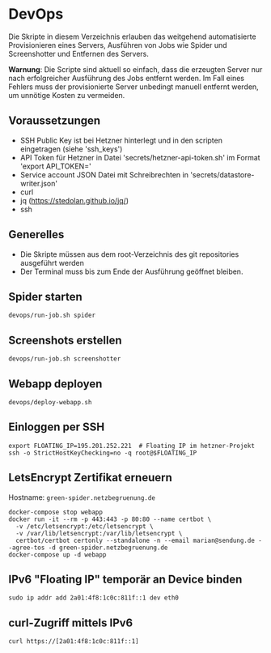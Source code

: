 # DevOps

Die Skripte in diesem Verzeichnis erlauben das weitgehend automatisierte
Provisionieren eines Servers, Ausführen von Jobs wie Spider und Screenshotter
und Entfernen des Servers.

**Warnung**: Die Scripte sind aktuell so einfach, dass die erzeugten Server nur nach erfolgreicher
Ausführung des Jobs entfernt werden. Im Fall eines Fehlers muss der provisionierte
Server unbedingt manuell entfernt werden, um unnötige Kosten zu vermeiden.

## Voraussetzungen

- SSH Public Key ist bei Hetzner hinterlegt und in den scripten eingetragen (siehe 'ssh_keys')
- API Token für Hetzner in Datei 'secrets/hetzner-api-token.sh' im Format 'export API_TOKEN=<token>'
- Service account JSON Datei mit Schreibrechten in 'secrets/datastore-writer.json'
- curl
- jq (https://stedolan.github.io/jq/)
- ssh

## Generelles

- Die Skripte müssen aus dem root-Verzeichnis des git repositories ausgeführt werden
- Der Terminal muss bis zum Ende der Ausführung geöffnet bleiben.

## Spider starten

```nohighlight
devops/run-job.sh spider
```

## Screenshots erstellen

```nohighlight
devops/run-job.sh screenshotter
```

## Webapp deployen

```nohighlight
devops/deploy-webapp.sh
```

## Einloggen per SSH

```
export FLOATING_IP=195.201.252.221  # Floating IP im hetzner-Projekt
ssh -o StrictHostKeyChecking=no -q root@$FLOATING_IP
```

## LetsEncrypt Zertifikat erneuern

Hostname: `green-spider.netzbegruenung.de`

```
docker-compose stop webapp
docker run -it --rm -p 443:443 -p 80:80 --name certbot \
  -v /etc/letsencrypt:/etc/letsencrypt \
  -v /var/lib/letsencrypt:/var/lib/letsencrypt \
  certbot/certbot certonly --standalone -n --email marian@sendung.de --agree-tos -d green-spider.netzbegruenung.de
docker-compose up -d webapp
```

## IPv6 "Floating IP" temporär an Device binden

```
sudo ip addr add 2a01:4f8:1c0c:811f::1 dev eth0
```

## curl-Zugriff mittels IPv6

```
curl https://[2a01:4f8:1c0c:811f::1]
```
